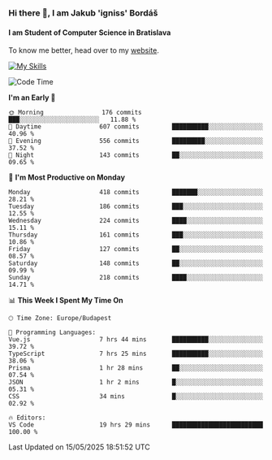 ### Hi there 👋, I am Jakub 'igniss' Bordáš

#### I am Student of Computer Science in Bratislava
To know me better, head over to my [website](https://bordas.sk).

[![My Skills](https://skillicons.dev/icons?i=js,typescript,html,css,figma,svelte,vue,next,postgresql,nest,express,nodejs)](https://bordas.sk)


<!--START_SECTION:waka-->
![Code Time](http://img.shields.io/badge/Code%20Time-1%2C895%20hrs%2026%20mins-blue)

**I'm an Early 🐤** 

```text
🌞 Morning                176 commits         ███░░░░░░░░░░░░░░░░░░░░░░   11.88 % 
🌆 Daytime                607 commits         ██████████░░░░░░░░░░░░░░░   40.96 % 
🌃 Evening                556 commits         █████████░░░░░░░░░░░░░░░░   37.52 % 
🌙 Night                  143 commits         ██░░░░░░░░░░░░░░░░░░░░░░░   09.65 % 
```
📅 **I'm Most Productive on Monday** 

```text
Monday                   418 commits         ███████░░░░░░░░░░░░░░░░░░   28.21 % 
Tuesday                  186 commits         ███░░░░░░░░░░░░░░░░░░░░░░   12.55 % 
Wednesday                224 commits         ████░░░░░░░░░░░░░░░░░░░░░   15.11 % 
Thursday                 161 commits         ███░░░░░░░░░░░░░░░░░░░░░░   10.86 % 
Friday                   127 commits         ██░░░░░░░░░░░░░░░░░░░░░░░   08.57 % 
Saturday                 148 commits         ██░░░░░░░░░░░░░░░░░░░░░░░   09.99 % 
Sunday                   218 commits         ████░░░░░░░░░░░░░░░░░░░░░   14.71 % 
```


📊 **This Week I Spent My Time On** 

```text
🕑︎ Time Zone: Europe/Budapest

💬 Programming Languages: 
Vue.js                   7 hrs 44 mins       ██████████░░░░░░░░░░░░░░░   39.72 % 
TypeScript               7 hrs 25 mins       ██████████░░░░░░░░░░░░░░░   38.06 % 
Prisma                   1 hr 28 mins        ██░░░░░░░░░░░░░░░░░░░░░░░   07.54 % 
JSON                     1 hr 2 mins         █░░░░░░░░░░░░░░░░░░░░░░░░   05.31 % 
CSS                      34 mins             █░░░░░░░░░░░░░░░░░░░░░░░░   02.92 % 

🔥 Editors: 
VS Code                  19 hrs 29 mins      █████████████████████████   100.00 % 
```


 Last Updated on 15/05/2025 18:51:52 UTC
<!--END_SECTION:waka-->
